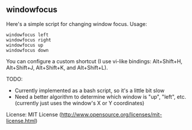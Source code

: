 windowfocus
-----------

Here's a simple script for changing window focus.  Usage:

    windowfocus left
    windowfocus right
    windowfocus up
    windowfocus down

You can configure a custom shortcut (I use vi-like bindings:
Alt+Shift+H, Alt+Shift+J, Alt+Shift+K, and Alt+Shift+L).

TODO:
* Currently implemented as a bash script, so it's a little bit slow
* Need a better algorithm to determine which window is "up", "left",
  etc. (currently just uses the window's X or Y coordinates)

License: MIT License (http://www.opensource.org/licenses/mit-license.html) 


